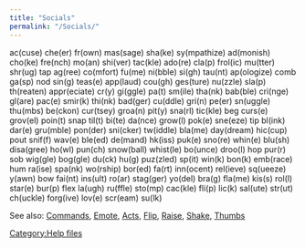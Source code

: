 ```yaml
---
title: "Socials"
permalink: "/Socials/"
---
```


ac(cuse) che(er) fr(own) mas(sage) sha(ke) sy(mpathize) ad(monish)
cho(ke) fre(nch) mo(an) shi(ver) tac(kle) ado(re) cla(p) frol(ic)
mu(tter) shr(ug) tap ag(ree) co(mfort) fu(me) ni(bble) si(gh) tau(nt)
ap(ologize) comb ga(sp) nod sin(g) teas(e) app(laud) cou(gh) ges(ture)
nu(zzle) sla(p) th(reaten) appr(eciate) cr(y) gi(ggle) pa(t) sm(ile)
tha(nk) bab(ble) cri(nge) gl(are) pac(e) smir(k) thi(nk) bad(ger)
cu(ddle) gri(n) pe(er) sn(uggle) thu(mbs) be(ckon) cur(tsey) groa(n)
pit(y) sna(rl) tic(kle) beg curs(e) grov(el) poin(t) snap til(t) bi(te)
da(nce) grow(l) pok(e) sne(eze) tip bl(ink) dar(e) gru(mble) pon(der)
sni(cker) tw(iddle) bla(me) day(dream) hic(cup) pout snif(f) wav(e)
ble(ed) de(mand) hk(iss) puk(e) sno(re) whin(e) blu(sh) disa(gree)
ho(wl) pun(ch) snow(ball) whist(le) bo(unce) droo(l) hop pur(r) sob
wig(gle) bog(gle) du(ck) hu(g) puz(zled) sp(it) win(k) bon(k) emb(race)
hum ra(ise) spa(nk) wo(rship) bor(ed) fa(rt) inn(ocent) rel(ieve)
sq(ueeze) y(awn) bow fai(nt) ins(ult) ro(ar) stag(ger) yo(del) bra(g)
fla(me) kis(s) rol(l) star(e) bur(p) flex la(ugh) ru(ffle) sto(mp)
cac(kle) fli(p) lic(k) sal(ute) str(ut) ch(uckle) forg(ive) lov(e)
scr(eam) su(lk)

See also: [Commands](Commands "wikilink"), [Emote](Emote "wikilink"),
[Acts](Acts "wikilink"), [Flip](Flip "wikilink"),
[Raise](Raise "wikilink"), [Shake](Shake "wikilink"),
[Thumbs](Thumbs "wikilink")

[Category:Help files](Category:Help_files "wikilink")